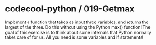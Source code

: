 # codecool-python / 019-Getmax

Implement a function that takes as input three variables, and returns the largest of the three. Do this without using the Python max() function!
The goal of this exercise is to think about some internals that Python normally takes care of for us. All you need is some variables and if statements!